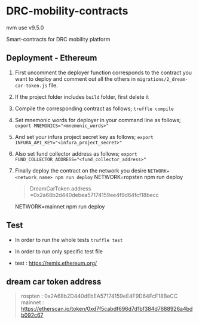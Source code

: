 # DRC-mobility-contracts

nvm use v9.5.0

Smart-contracts for DRC mobility platform

## Deployment - Ethereum

1. First uncomment the deployer function corresponds to the contract you want to deploy and comment out all the others in `migrations/2_dream-car-token.js` file.
2. If the project folder includes `build` folder, first delete it
3. Compile the corresponding contract as follows;
   `truffle compile`
4. Set mnemonic words for deployer in your command line as follows;
   `export MNEMONICS="<mnemonic_words>"`
5. And set your infura project secret key as follows;
   `export INFURA_API_KEY="<infura_project_secret>"`
6. Also set fund collector address as follows;
   `export FUND_COLLECTOR_ADDRESS="<fund_collector_address>"`
7. Finally deploy the contract on the network you desire
   `NETWORK=<network_name> npm run deploy`
   NETWORK=ropsten npm run deploy

   > DreamCarToken.address =0x2a68b2d440debea57174159ee4f9d64fcf18becc

   NETWORK=mainnet npm run deploy

## Test

- In order to run the whole tests
  `truffle test`
- In order to run only specific test file

- test : https://remix.ethereum.org/

## dream car token address

> rospten : 0x2A68b2D440dEbEA57174159eE4F9D64FcF18BeCC
> mainnet : https://etherscan.io/token/0xd7f5cabdf696d7d1bf384d7688926a4bdb092c67

